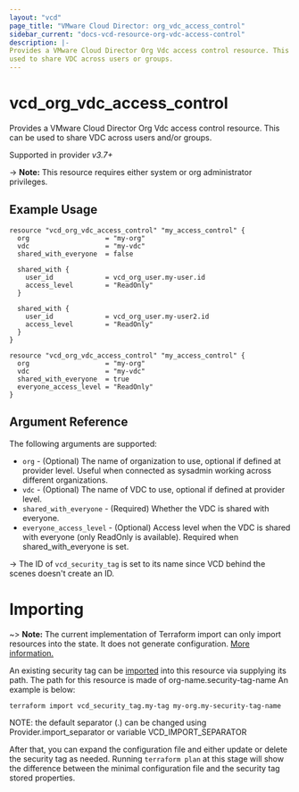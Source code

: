 ```yaml
---
layout: "vcd"
page_title: "VMware Cloud Director: org_vdc_access_control"
sidebar_current: "docs-vcd-resource-org-vdc-access-control"
description: |-
Provides a VMware Cloud Director Org Vdc access control resource. This can be
used to share VDC across users or groups.
---
```


# vcd\_org\_vdc\_access\_control

Provides a VMware Cloud Director Org Vdc access control resource. This can be
used to share VDC across users and/or groups.

Supported in provider *v3.7+*

-> **Note:** This resource requires either system or org administrator privileges.

## Example Usage

```hcl
resource "vcd_org_vdc_access_control" "my_access_control" {
  org                   = "my-org"
  vdc                   = "my-vdc"
  shared_with_everyone  = false

  shared_with {
    user_id             = vcd_org_user.my-user.id
    access_level        = "ReadOnly"
  }

  shared_with {
    user_id             = vcd_org_user.my-user2.id
    access_level        = "ReadOnly"
  }
}
```

```hcl
resource "vcd_org_vdc_access_control" "my_access_control" {
  org                   = "my-org"
  vdc                   = "my-vdc"
  shared_with_everyone  = true
  everyone_access_level = "ReadOnly"
}
```
## Argument Reference

The following arguments are supported:

* `org` - (Optional) The name of organization to use, optional if defined at provider level. Useful when connected as sysadmin working across different organizations.
* `vdc` - (Optional) The name of VDC to use, optional if defined at provider level.
* `shared_with_everyone` - (Required) Whether the VDC is shared with everyone.
* `everyone_access_level` - (Optional) Access level when the VDC is shared with everyone (only ReadOnly is available). Required when shared_with_everyone is set.

-> The ID of `vcd_security_tag` is set to its name since VCD behind the scenes doesn't create an ID.

# Importing

~> **Note:** The current implementation of Terraform import can only import resources into the state.
It does not generate configuration. [More information.](https://www.terraform.io/docs/import/)

An existing security tag can be [imported][docs-import] into this resource via supplying its path.
The path for this resource is made of org-name.security-tag-name
An example is below:

```
terraform import vcd_security_tag.my-tag my-org.my-security-tag-name
```

NOTE: the default separator (.) can be changed using Provider.import_separator or variable VCD_IMPORT_SEPARATOR


[docs-import]:https://www.terraform.io/docs/import/

After that, you can expand the configuration file and either update or delete the security tag as needed. Running `terraform plan`
at this stage will show the difference between the minimal configuration file and the security tag stored properties.
